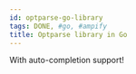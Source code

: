 ```yaml
---
id: optparse-go-library
tags: DONE, #go, #ampify
title: Optparse library in Go
---
```


With auto-completion support!